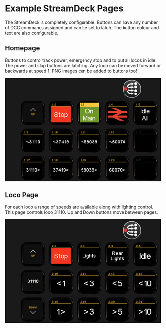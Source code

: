 # Example StreamDeck Pages
The StreamDeck is completely configurable. Buttons can have any number of DCC commands assigned and can be set to latch. The button colour and text are also configurable.

## Homepage
Buttons to control track power, emergency stop and to put all locos in idle. The power and stop buttons are latching. Any loco can be moved forward or backwards at speed 1. PNG images can be added to buttons too!

![](/images/page1.png)

## Loco Page
For each loco a range of speeds are available along with lighting control. This page controls loco 31110. Up and Down buttons move between pages.

![](/images/page2.png)